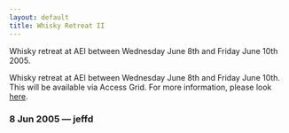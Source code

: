 ```yaml
---
layout: default
title: Whisky Retreat II
---
```

Whisky retreat at AEI between Wednesday June 8th and Friday June 10th
2005.

Whisky retreat at AEI between Wednesday June 8th and Friday June 10th.
This will be available via Access Grid. For more information, please
look [here](http://www.aei.mpg.de/~baiotti/WhiskyRetreatII.html).

### 8 Jun 2005 — jeffd
